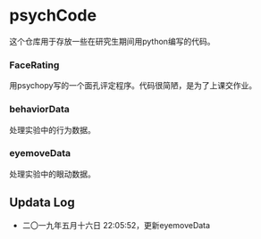 # psychCode
这个仓库用于存放一些在研究生期间用python编写的代码。

### FaceRating

用psychopy写的一个面孔评定程序。代码很简陋，是为了上课交作业。

### behaviorData

处理实验中的行为数据。

### eyemoveData

处理实验中的眼动数据。



## Updata Log

- 二〇一九年五月十六日 22:05:52，更新eyemoveData
